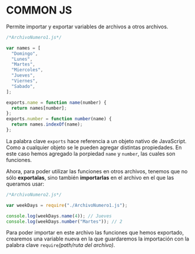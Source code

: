 # COMMON JS

Permite importar y exportar variables de archivos a otros archivos.

```js
/*ArchivoNumero1.js*/

var names = [
  "Domingo",
  "Lunes",
  "Martes",
  "Miercoles",
  "Jueves",
  "Viernes",
  "Sabado",
];

exports.name = function name(number) {
  return names[number];
};
exports.number = function number(name) {
  return names.indexOf(name);
};
```

La palabra clave `exports` hace referencia a un objeto nativo de JavaScript. Como a cualquier objeto se le pueden agregar distintas propiedades. En este caso hemos agregado la porpiedad `name` y `number`, las cuales son funciones.

Ahora, para poder utilizar las funciones en otros archivos, tenemos que no sólo **exportalas**, sino también **importarlas** en el archivo en el que las queramos usar:

```js
/*ArchivoNumero2.js*/

var weekDays = require("./ArchivoNumero1.js");

console.log(weekDays.name(4)); // Jueves
console.log(weekDays.number("Martes")); // 2
```

Para poder importar en este archivo las funciones que hemos exportado, crearemos una variable nueva en la que guardaremos la importación con la palabra clave `require`_(path/ruta del archivo)_.
